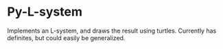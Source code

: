 # Py-L-system
Implements an L-system, and draws the result using turtles. Currently has definites, but could easily be generalized.
